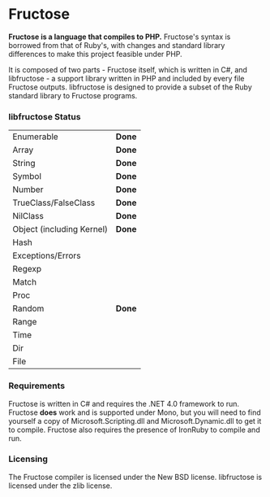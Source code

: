 # Fructose

**Fructose is a language that compiles to PHP.** Fructose's syntax is borrowed from that of Ruby's, with changes and standard library differences to make this project feasible under PHP.

It is composed of two parts - Fructose itself, which is written in C#, and libfructose - a support library written in PHP and included by every file Fructose outputs. libfructose is designed to provide a subset of the Ruby standard library to Fructose programs.

### libfructose Status

<table>
<tr><td>Enumerable</td><td><b>Done</b></td></tr>
<tr><td>Array</td><td><b>Done</b></td></tr>
<tr><td>String</td><td><b>Done</b></td></tr>
<tr><td>Symbol</td><td><b>Done</b></td></tr>
<tr><td>Number</td><td><b>Done</b></td></tr>
<tr><td>TrueClass/FalseClass</td><td><b>Done</b></td></tr>
<tr><td>NilClass</td><td><b>Done</b></td></tr>
<tr><td>Object (including Kernel)</td><td><b>Done</b></td></tr>
<tr><td>Hash</td><td></td></tr>
<tr><td>Exceptions/Errors</td><td></td></tr>
<tr><td>Regexp</td><td></td></tr>
<tr><td>Match</td><td></td></tr>
<tr><td>Proc</td><td></td></tr>
<tr><td>Random</td><td><b>Done</b></td></tr>
<tr><td>Range</td><td></td></tr>
<tr><td>Time</td><td></td></tr>
<tr><td>Dir</td><td></td></tr>
<tr><td>File</td><td></td></tr>
</table>

### Requirements

Fructose is written in C# and requires the .NET 4.0 framework to run. Fructose **does** work and is supported under Mono, but you will need to find yourself a copy of Microsoft.Scripting.dll and Microsoft.Dynamic.dll to get it to compile. Fructose also requires the presence of IronRuby to compile and run.

### Licensing

The Fructose compiler is licensed under the New BSD license. libfructose is licensed under the zlib license.